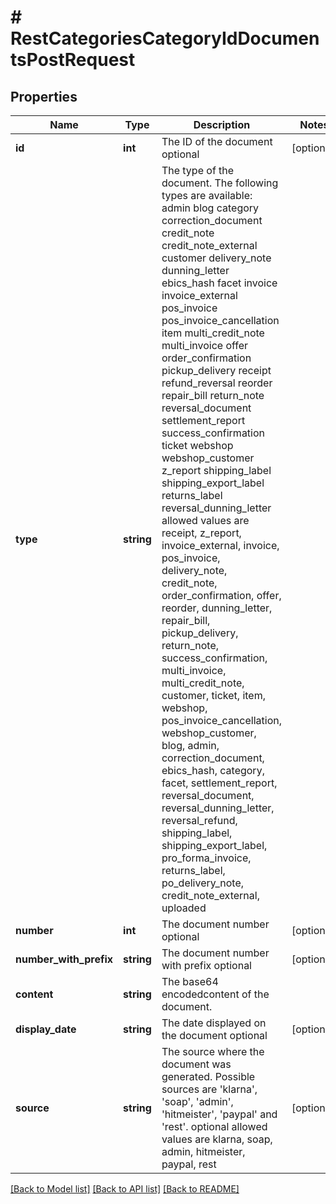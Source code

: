 # # RestCategoriesCategoryIdDocumentsPostRequest

## Properties

Name | Type | Description | Notes
------------ | ------------- | ------------- | -------------
**id** | **int** | The ID of the document optional | [optional]
**type** | **string** | The type of the document. The following types are available:                                 admin     blog  category  correction_document  credit_note     credit_note_external        customer  delivery_note     dunning_letter        ebics_hash     facet     invoice     invoice_external                                pos_invoice                                pos_invoice_cancellation  item  multi_credit_note     multi_invoice        offer     order_confirmation        pickup_delivery     receipt                                refund_reversal     reorder     repair_bill     return_note        reversal_document        settlement_report     success_confirmation     ticket     webshop   webshop_customer     z_report     shipping_label     shipping_export_label     returns_label                                reversal_dunning_letter   allowed values are receipt, z_report, invoice_external, invoice, pos_invoice, delivery_note, credit_note, order_confirmation, offer, reorder, dunning_letter, repair_bill, pickup_delivery, return_note, success_confirmation, multi_invoice, multi_credit_note, customer, ticket, item, webshop, pos_invoice_cancellation, webshop_customer, blog, admin, correction_document, ebics_hash, category, facet, settlement_report, reversal_document, reversal_dunning_letter, reversal_refund, shipping_label, shipping_export_label, pro_forma_invoice, returns_label, po_delivery_note, credit_note_external, uploaded |
**number** | **int** | The document number optional | [optional]
**number_with_prefix** | **string** | The document number with prefix optional | [optional]
**content** | **string** | The base64 encodedcontent of the document. |
**display_date** | **string** | The date displayed on the document optional | [optional]
**source** | **string** | The source where the document was generated. Possible sources are &#39;klarna&#39;, &#39;soap&#39;, &#39;admin&#39;, &#39;hitmeister&#39;, &#39;paypal&#39; and &#39;rest&#39;. optional allowed values are klarna, soap, admin, hitmeister, paypal, rest | [optional]

[[Back to Model list]](../../README.md#models) [[Back to API list]](../../README.md#endpoints) [[Back to README]](../../README.md)

